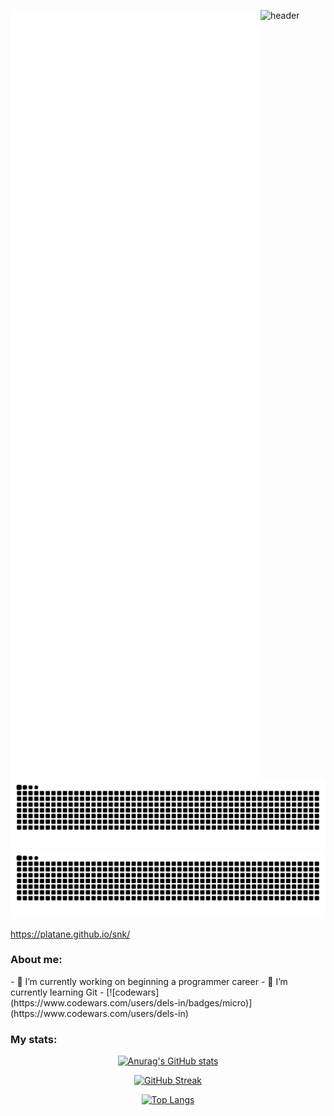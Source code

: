 <!--
### - ⚡ Zdarova 👋  
<p align='center'>
  <img src='https://user-images.githubusercontent.com/5713670/87202985-820dcb80-c2b6-11ea-9f56-7ec461c497c3.gif' width='200'>
</p>
<p align="center"> 
  Visitor count<br>
  <img src="https://profile-counter.glitch.me/teuchezh/count.svg" />
</p>
<p align="center">
<a href="https://now-playing-66mfrri4j-teuchezh.vercel.app/now-playing?open">
    <img src="https://now-playing-66mfrri4j-teuchezh.vercel.app/now-playing" width="512" height="128">
</a>
</p>
<p align="center">
  <img src="https://github-readme-stats.vercel.app/api?username=teuchezh&count_private=true&show_icons=true&theme=buefy" />
</p>

<p align="center">
  <img src="https://github-readme-stats.vercel.app/api/top-langs/?username=teuchezh&layout=compact&theme=buefy" />
</p>

<h1 align="center">Hi there, I'm <a href="https://t.me/vlad_1k" target="_blank">Vlad</a> 
<h3 align="center">Oil and gas engineering student from Russia 🇷🇺 who is crazy about programming</h3>

[![teuchezh's GitHub Stats](https://github-readme-stats.vercel.app/api?username=teuchezh&count_private=true&show_icons=true&theme=buefy)](https://github.com/teuchezh)
[![teuchezh's wakatime stats](https://github-readme-stats.vercel.app/api/wakatime?username=teuchezh&layout=compact&theme=buefy)](https://github.com/teuchezh)
[![Top Langs](https://github-readme-stats.vercel.app/api/top-langs/?username=teuchezh&layout=compact&theme=buefy)](https://github.com/teuchezh)
-->

![header](https://capsule-render.vercel.app/api?type=waving&color=gradient&height=256&section=header&text=Hello%20World!&fontSize=75&animation=fadeIn&fontAlignY=38&desc=Welcome%20to%20my%20GitHub%20profile!%20Put%20stars,%20fork%20and%20contribute!&descAlignY=51&descAlign=62)
[<img align="left" width="400" alt="if you see this, it means my metrics are not working" src="https://github.com/teuchezh/teuchezh/blob/main/github-metrics.svg">](https://github.com/teuchezh/teuchezh)

![github contribution grid snake animation](https://raw.githubusercontent.com/dels-in/dels-in/output/github-contribution-grid-snake-dark.svg#gh-dark-mode-only)![github contribution grid snake animation](https://raw.githubusercontent.com/dels-in/dels-in/output/github-contribution-grid-snake.svg#gh-light-mode-only)

https://platane.github.io/snk/


<h3 align="left">About me:</h3>
- 🔭 I’m currently working on beginning a programmer career
- 🌱 I’m currently learning Git
- [![codewars](https://www.codewars.com/users/dels-in/badges/micro)](https://www.codewars.com/users/dels-in)

<h3 align="left">My stats:</h3>

<div align="center">
  
[![Anurag's GitHub stats](https://github-readme-stats.vercel.app/api?username=dels-in)](https://github.com/anuraghazra/github-readme-stats)

</div>

<div align="center">

[![GitHub Streak](https://github-readme-streak-stats.herokuapp.com/?user=dels-in)](https://git.io/streak-stats)

</div>

<div align="center">

[![Top Langs](https://github-readme-stats.vercel.app/api/top-langs/?username=dels-in&layout=compact)](https://github.com/dels-in/github-readme-stats)

</div>


<!--
**dels-in/dels-in** is a ✨ _special_ ✨ repository because its `README.md` (this file) appears on your GitHub profile.

Here are some ideas to get you started:

- 🔭 I’m currently working on beginning a programmer career
- 🌱 I’m currently learning ASP.NET Core
- 👯 I’m looking to collaborate on ...
- 🤔 I’m looking for help with ...
- 💬 Ask me about ...
- 📫 How to reach me: ...
- 😄 Pronouns: ...
- ⚡ Fun fact: ...
-->
